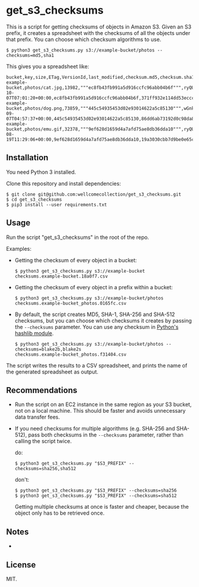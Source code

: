# get_s3_checksums

This is a script for getting checksums of objects in Amazon S3.
Given an S3 prefix, it creates a spreadsheet with the checksums of all the objects under that prefix.
You can choose which checksum algorithms to use.

```console
$ python3 get_s3_checksums.py s3://example-bucket/photos --checksums=md5,sha1
```

This gives you a spreadsheet like:

```csv
bucket,key,size,ETag,VersionId,last_modified,checksum.md5,checksum.sha1
example-bucket,photos/cat.jpg,13982,"""ec8fb43fb991a5d916ccfc96abb04b6f""",ryQUDd5K6mhopegcMDsG1wsqjTbplmEd,2021-10-07T07:01:20+00:00,ec8fb43fb991a5d916ccfc96abb04b6f,371ff932e114dd53eccca6e2ba28a4cc2ccb43d8
example-bucket,photos/dog.png,73859,"""445c54935453d02e93014622a5c85130""",wGnkfqUOYqtFyKU0dhxV3S8gEvAnyBHS,2021-09-07T04:57:37+00:00,445c54935453d02e93014622a5c85130,86dd6ab73192d0c98da80393778493996dc87834
example-bucket,photos/emu.gif,32378,"""9ef628d1659d4a7afd75ae8db36dda10""",ryQUDd5K6mhopegcMDsG1wsqjTbplmEd,2021-08-19T11:29:06+00:00,9ef628d1659d4a7afd75ae8db36dda10,19a3030cbb7d9be0e65c9c6899feeb5b601ecef1
```

## Installation

You need Python 3 installed.

Clone this repository and install dependencies:

```console
$ git clone git@github.com:wellcomecollection/get_s3_checksums.git
$ cd get_s3_checksums
$ pip3 install --user requirements.txt
```

## Usage

Run the script "get_s3_checksums" in the root of the repo.

Examples:

*   Getting the checksum of every object in a bucket:

    ```console
    $ python3 get_s3_checksums.py s3://example-bucket
    checksums.example-bucket.18a0f7.csv
    ```

*   Getting the checksum of every object in a prefix within a bucket:

    ```console
    $ python3 get_s3_checksums.py s3://example-bucket/photos
    checksums.example-bucket_photos.0165fc.csv
    ```

*   By default, the script creates MD5, SHA-1, SHA-256 and SHA-512 checksums, but you can choose which checksums it creates by passing the `--checksums` parameter.
    You can use any checksum in [Python's hashlib module](https://docs.python.org/3/library/hashlib.html).

    ```console
    $ python3 get_s3_checksums.py s3://example-bucket/photos --checksums=blake2b,blake2s
    checksums.example-bucket_photos.f31404.csv
    ```

The script writes the results to a CSV spreadsheet, and prints the name of the generated spreadsheet as output.

## Recommendations

*   Run the script on an EC2 instance in the same region as your S3 bucket, not on a local machine.
    This should be faster and avoids unnecessary data transfer fees.

*   If you need checksums for multiple algorithms (e.g. SHA-256 and SHA-512), pass both checksums in the `--checksums` parameter, rather than calling the script twice.

    do:

    ```console
    $ python3 get_s3_checksums.py "$S3_PREFIX" --checksums=sha256,sha512
    ```

    don't:

    ```console
    $ python3 get_s3_checksums.py "$S3_PREFIX" --checksums=sha256
    $ python3 get_s3_checksums.py "$S3_PREFIX" --checksums=sha512
    ```

    Getting multiple checksums at once is faster and cheaper, because the object only has to be retrieved once.

## Notes

*

## License

MIT.
